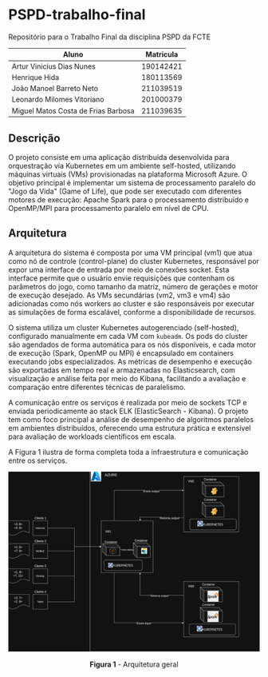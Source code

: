 # PSPD-trabalho-final
Repositório para o Trabalho Final da disciplina PSPD da FCTE


Aluno | Matricula
--|--
Artur Vinicius Dias Nunes | 190142421
Henrique Hida | 180113569
João Manoel Barreto Neto | 211039519 
Leonardo Milomes Vitoriano | 201000379
Miguel Matos Costa de Frias Barbosa | 211039635


## Descrição


O projeto consiste em uma aplicação distribuída desenvolvida para orquestração via Kubernetes em um ambiente self-hosted, 
utilizando máquinas virtuais (VMs) provisionadas na plataforma Microsoft Azure. O objetivo principal é implementar um sistema 
de processamento paralelo do "Jogo da Vida" (Game of Life), que pode ser executado com diferentes motores de execução: 
Apache Spark para o processamento distribuído e OpenMP/MPI para processamento paralelo em nível de CPU.


## Arquitetura

A arquitetura do sistema é composta por uma VM principal (vm1) que atua como nó de controle (control-plane) do cluster Kubernetes, responsável por expor uma interface de entrada por meio de conexões socket. Esta interface permite que o usuário envie requisições que contenham os parâmetros do jogo, como tamanho da matriz, número de gerações e motor de execução desejado. As VMs secundárias (vm2, vm3 e vm4) são adicionadas como nós workers ao cluster e são responsáveis por executar as simulações de forma escalável, conforme a disponibilidade de recursos.

O sistema utiliza um cluster Kubernetes autogerenciado (self-hosted), configurado manualmente em cada VM com `kubeadm`. Os pods do cluster são agendados de forma automática para os nós disponíveis, e cada motor de execução (Spark, OpenMP ou MPI) é encapsulado em containers executando jobs especializados. As métricas de desempenho e execução são exportadas em tempo real e armazenadas no Elasticsearch, com visualização e análise feita por meio do Kibana, facilitando a avaliação e comparação entre diferentes técnicas de paralelismo.

A comunicação entre os serviços é realizada por meio de sockets TCP e enviada periodicamente ao stack ELK (ElasticSearch - Kibana). O projeto tem como foco principal a análise de desempenho de algoritmos paralelos em ambientes distribuídos, oferecendo uma estrutura prática e extensível para avaliação de workloads científicos em escala.

A Figura 1 ilustra de forma completa toda a infraestrutura e comunicação entre os serviços.

![Figura 1 - Arquitetura geral](./assets/ArquiteturaVMs.png)
<p align="center"><strong>Figura 1</strong> - Arquitetura geral</p>



